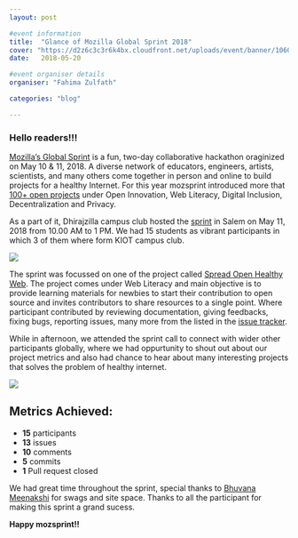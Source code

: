 ```yaml
---
layout: post

#event information
title:  "Glance of Mozilla Global Sprint 2018"
cover: "https://d2z6c3c3r6k4bx.cloudfront.net/uploads/event/banner/1060792/c9c3dbba894e40fa666059962177a16d.jpg"
date:   2018-05-20

#event organiser details
organiser: "Fahima Zulfath"

categories: "blog"

---
```


### Hello readers!!!



[Mozilla’s Global Sprint](https://foundation.mozilla.org/opportunity/global-sprint/) is a fun, two-day collaborative hackathon oraginized on May 10 & 11, 2018. A diverse network of educators, engineers, artists, scientists, 
and many others come together in person and online to build projects for a healthy Internet. For this year mozsprint introduced more that [100+ open projects](https://foundation.mozilla.org/opportunity/global-sprint/2018-projects/) under Open Innovation, Web Literacy, Digital Inclusion, Decentralization and Privacy.

As a part of it, Dhirajzilla campus club hosted the [sprint](https://ti.to/Mozilla/global-sprint-salem) in Salem on May 11, 2018 from 
10.00 AM to 1 PM. We had 15 students as vibrant participants in which 3 of them where form KIOT campus club. 

![](https://pbs.twimg.com/media/DcqExhkV0AAbmww.jpg)

The sprint was focussed on one of the project called [Spread Open Healthy Web](https://www.mozillapulse.org/entry/788). The project comes under Web Literacy and main objective is to provide learning materials for newbies to start their contribution to open source and invites contributors to share resources to a single point. Where participant contributed by reviewing documentation, giving feedbacks, fixing bugs, reporting issues, many more from the listed in the [issue tracker](https://github.com/SOHW/Blogs/issues/). 

While in afternoon, we attended the sprint call to connect with wider other participants globally, where we had oppurtunity to shout out about our project metrics and also had chance to hear about many interesting projects that solves the problem of healthy internet.

![](https://pbs.twimg.com/media/Dc7o7aBV4AAPtbt.jpg)
## Metrics Achieved:
* **15** participants
* **13** issues
* **10** comments
* **5** commits
* **1** Pull request closed

We had great time throughout the sprint, special thanks to [Bhuvana Meenakshi](https://twitter.com/bhuvanakotees1) for swags and site space. Thanks to all the participant for making this sprint a grand sucess.

**Happy mozsprint!!**


